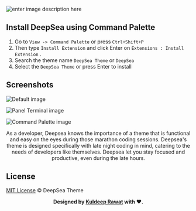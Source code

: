 ![enter image description here](https://res.cloudinary.com/dreajnjqk/image/upload/v1673167890/DeepSea/DeepSea-Intro_ayafpe.png)

## Install DeepSea using Command Palette

1.  Go to  `View -> Command Palette`  or press  `Ctrl+Shift+P`
2.  Then type `Install Extension` and click Enter on `Extensions : Install Extension` .
3.  Search the theme name `DeepSea Theme` or `DeepSea`
4.  Select the `DeepSea Theme` or press Enter to install
  

## Screenshots
![Default image](https://res.cloudinary.com/dreajnjqk/image/upload/v1673158351/DeepSea/edxalX0P-default_gj9ezq.png)

![Panel Terminal image](https://res.cloudinary.com/dreajnjqk/image/upload/v1673158351/DeepSea/edxalX0P-panelTerminal_jh5dxe.png)

![Command Palette image](https://res.cloudinary.com/dreajnjqk/image/upload/v1673158351/DeepSea/edxalX0P-commandPalette_fu0zz0.png)

<center>As a developer, Deepsea knows the importance of a theme that is functional and easy on the eyes during those marathon coding sessions. Deepsea's theme is designed specifically with late night coding in mind, catering to the needs of developers like themselves. Deepsea let you stay focused and productive, even during the late hours.</center>

## License
[MIT License](https://github.com/thekuldeeprawat/deepsea/blob/master/LICENSE.txt)  © DeepSea Theme

**<center>Designed by [Kuldeep Rawat](https://www.linkedin.com/in/thekuldeeprawat/) with ❤️.</center>**
